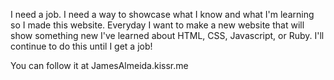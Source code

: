 I need a job. I need a way to showcase what I know and what I'm learning so I made this website. Everyday I want to make a new website that will show something new I've learned about HTML, CSS, Javascript, or Ruby. I'll continue to do this until I get a job!

You can follow it at JamesAlmeida.kissr.me